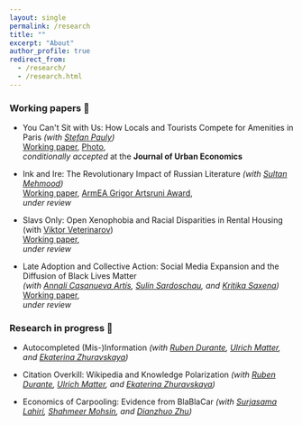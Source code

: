 ```yaml
---
layout: single
permalink: /research
title: ""
excerpt: "About"
author_profile: true
redirect_from:
  - /research/
  - /research.html
---
```


### Working papers 📓

- You Can't Sit with Us: How Locals and Tourists Compete for Amenities in Paris
  _(with [Stefan Pauly](https://stefanpauly.net/))_  
  [Working paper](https://papers.ssrn.com/sol3/papers.cfm?abstract_id=4585524), [Photo](https://vladimir-avetian.github.io/tower.jpg),   
  *conditionally accepted* at the **Journal of Urban Economics**

- Ink and Ire: The Revolutionary Impact of Russian Literature  _(with [Sultan Mehmood](https://sites.google.com/view/sultan-mehmood/home))_   
  [Working paper](https://drive.google.com/file/d/1ctlF_KBhzSLXid6SCJXKI5cKHJq3oVHr/view?usp=sharing),
  [ArmEA Grigor Artsruni Award](https://aea.am/grigor-artsruni-award/),         
  *under review*

- Slavs Only: Open Xenophobia and Racial Disparities in Rental Housing (with [Viktor Veterinarov](https://viktorveterinarov.github.io/))          
  [Working paper](https://vladimir-avetian.github.io/pdfs/Slavs.pdf),      
  *under review*

- Late Adoption and Collective Action: Social Media Expansion and the Diffusion of Black Lives Matter  
  _(with [Annalí Casanueva Artís](https://www.parisschoolofeconomics.eu/fr/casanueva-artis-annali-mireia/), [Sulin Sardoschau](https://sites.google.com/view/sulinsardoschau/home), and [Kritika Saxena](https://www.kritikasaxena.com/))_  
  [Working paper](https://vladimir-avetian.github.io/pdfs/BLM.pdf),      
  *under review*

### Research in progress 📝 

  - Autocompleted (Mis-)Information _(with [Ruben Durante](https://www.rubendurante.net/), [Ulrich Matter](https://umatter.github.io/), and [Ekaterina Zhuravskaya](https://www.parisschoolofeconomics.com/zhuravskaya-ekaterina/))_

  - Citation Overkill: Wikipedia and Knowledge Polarization _(with [Ruben Durante](https://www.rubendurante.net/), [Ulrich Matter](https://umatter.github.io/), and [Ekaterina Zhuravskaya](https://www.parisschoolofeconomics.com/zhuravskaya-ekaterina/))_

  - Economics of Carpooling: Evidence from BlaBlaCar _(with [Surjasama Lahiri](https://www.surjasamalahiri.com/), [Shahmeer Mohsin](https://chairgovreg.fondation-dauphine.fr/en/shahmeer-mohsin), and [Dianzhuo Zhu](https://chairgovreg.fondation-dauphine.fr/en/dianzhuo-zhu))_
